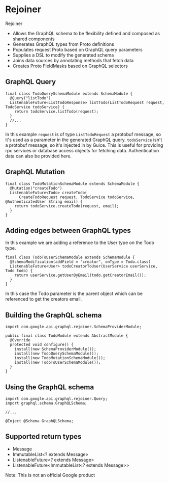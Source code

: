 # Rejoiner

Rejoiner
 - Allows the GraphQL schema to be flexibility defined and composed as shared components
 - Generates GraphQL types from Proto definitions
 - Populates request Proto based on GraphQL query parameters
 - Supplies a DSL to modify the generated schema
 - Joins data sources by annotating methods that fetch data
 - Creates Proto FieldMasks based on GraphQL selectors


## GraphQL Query

```
final class TodoQuerySchemaModule extends SchemaModule {
  @Query("listTodo")
  ListenableFuture<ListTodoResponse> listTodo(ListTodoRequest request, TodoService todoService) {
    return todoService.listTodo(request);
  }
  //...
}
```

In this example `request` is of type `ListTodoRequest` a protobuf message, so
it's used as a parameter in the generated GraphQL query. `todoService` isn't a
protobuf message, so it's injected in by Guice. This is useful for providing
rpc services or database access objects for fetching data. Authentication data
can also be provided here.

## GraphQL Mutation

```
final class TodoMutationSchemaModule extends SchemaModule {
  @Mutation("createTodo")
  ListenableFuture<Todo> createTodo(
      CreateTodoRequest request, TodoService todoService, @AuthenticatedUser String email) {
    return todoService.createTodo(request, email);
  }
}
```

## Adding edges between GraphQL types

In this example we are adding a reference to the User type on the Todo type.
```
final class TodoToUserSchemaModule extends SchemaModule {
  @SchemaModification(addField = "creator", onType = Todo.class)
  ListenableFuture<User> todoCreatorToUser(UserService userService, Todo todo) {
    return userService.getUserByEmail(todo.getCreatorEmail());
  }
}
```
In this case the Todo parameter is the parent object which can be referenced to
get the creators email.


## Building the GraphQL schema
```
import com.google.api.graphql.rejoiner.SchemaProviderModule;

public final class TodoModule extends AbstractModule {
  @Override
  protected void configure() {
    install(new SchemaProviderModule());
    install(new TodoQuerySchemaModule());
    install(new TodoMutationSchemaModule());
    install(new TodoToUserSchemaModule());
  }
}
```

## Using the GraphQL schema

```
import com.google.api.graphql.rejoiner.Query;
import graphql.schema.GraphQLSchema;

//...

@Inject @Schema GraphQLSchema;

```

## Supported return types

 - Message
 - ImmutableList<? extends Message>
 - ListenableFuture<? extends Message>
 - ListenableFuture<ImmutableList<? extends Message>>


Note: This is not an official Google product
